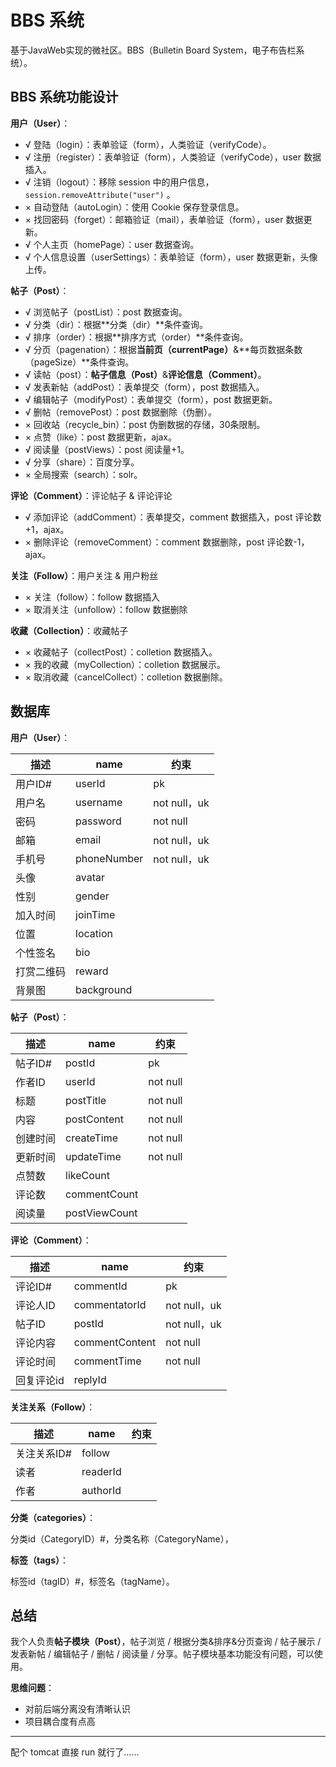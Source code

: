 # BBS 系统

基于JavaWeb实现的微社区。BBS（Bulletin Board System，电子布告栏系统）。

## BBS 系统功能设计

**用户（User）**：

- √ 登陆（login）：表单验证（form），人类验证（verifyCode）。
- √ 注册（register）：表单验证（form），人类验证（verifyCode），user 数据插入。
- √ 注销（logout）：移除 session 中的用户信息，`session.removeAttribute("user")` 。
- × 自动登陆（autoLogin）：使用 Cookie 保存登录信息。
- × 找回密码（forget）：邮箱验证（mail），表单验证（form），user 数据更新。
- √ 个人主页（homePage）：user 数据查询。
- √ 个人信息设置（userSettings）：表单验证（form），user 数据更新，头像上传。

**帖子（Post）**：

- √ 浏览帖子（postList）：post 数据查询。
- √ 分类（dir）：根据**分类（dir）**条件查询。
- √ 排序（order）：根据**排序方式（order）**条件查询。
- √ 分页（pagenation）：根据**当前页（currentPage）**&**每页数据条数（pageSize）**条件查询。
- √ 读帖（post）：**帖子信息（Post）**&**评论信息（Comment）**。
- √ 发表新帖（addPost）：表单提交（form），post 数据插入。
- √ 编辑帖子（modifyPost）：表单提交（form），post 数据更新。
- √ 删帖（removePost）：post 数据删除（伪删）。
- × 回收站（recycle_bin）：post 伪删数据的存储，30条限制。
- × 点赞（like）：post 数据更新，ajax。
- √ 阅读量（postViews）：post 阅读量+1。
- √ 分享（share）：百度分享。
- × 全局搜索（search）：solr。

**评论（Comment）**：评论帖子 & 评论评论

- √ 添加评论（addComment）：表单提交，comment 数据插入，post 评论数+1，ajax。
- × 删除评论（removeComment）：comment 数据删除，post 评论数-1，ajax。

**关注（Follow）**：用户关注 & 用户粉丝

- × 关注（follow）：follow 数据插入
- × 取消关注（unfollow）：follow 数据删除

**收藏（Collection）**：收藏帖子

- × 收藏帖子（collectPost）：colletion 数据插入。
- × 我的收藏（myCollection）：colletion 数据展示。
- × 取消收藏（cancelCollect）：colletion 数据删除。

## 数据库

**用户（User）**：

| 描述       | name        | 约束         |
| ---------- | ----------- | ------------ |
| 用户ID#    | userId      | pk           |
| 用户名     | username    | not null，uk |
| 密码       | password    | not null     |
| 邮箱       | email       | not null，uk |
| 手机号     | phoneNumber | not null，uk |
| 头像       | avatar      |              |
| 性别       | gender      |              |
| 加入时间   | joinTime    |              |
| 位置       | location    |              |
| 个性签名   | bio         |              |
| 打赏二维码 | reward      |              |
| 背景图     | background  |              |

**帖子（Post）**：

| 描述     | name          | 约束     |
| -------- | ------------- | -------- |
| 帖子ID#  | postId        | pk       |
| 作者ID   | userId        | not null |
| 标题     | postTitle     | not null |
| 内容     | postContent   | not null |
| 创建时间 | createTime    | not null |
| 更新时间 | updateTime    | not null |
| 点赞数   | likeCount     |          |
| 评论数   | commentCount  |          |
| 阅读量   | postViewCount |          |

**评论（Comment）**：

| 描述       | name           | 约束         |
| ---------- | -------------- | ------------ |
| 评论ID#    | commentId      | pk           |
| 评论人ID   | commentatorId  | not null，uk |
| 帖子ID     | postId         | not null，uk |
| 评论内容   | commentContent | not null   |
| 评论时间   | commentTime    | not null     |
| 回复评论id | replyId        |              |

**关注关系（Follow）**：

| 描述        | name      | 约束 |
| ----------- | --------- | ---- |
| 关注关系ID# | follow    |      |
| 读者        | readerId |      |
| 作者        | authorId |      |


**分类（categories）**：

分类id（CategoryID）#，分类名称（CategoryName），



**标签（tags）**：

标签id（tagID）#，标签名（tagName）。







## 总结

我个人负责**帖子模块（Post）**，帖子浏览 / 根据分类&排序&分页查询 / 帖子展示 / 发表新帖 / 编辑帖子 / 删帖 / 阅读量 / 分享。帖子模块基本功能没有问题，可以使用。

**思维问题**：

- 对前后端分离没有清晰认识
- 项目耦合度有点高



---

配个 tomcat 直接 run 就行了......